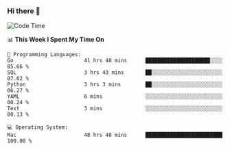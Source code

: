 ### Hi there 👋

<!--
**CrazyCollin/crazycollin** is a ✨ _special_ ✨ repository because its `README.md` (this file) appears on your GitHub profile.

Here are some ideas to get you started:

- 🔭 I’m currently working on ...
- 🌱 I’m currently learning ...
- 👯 I’m looking to collaborate on ...
- 🤔 I’m looking for help with ...
- 💬 Ask me about ...
- 📫 How to reach me: ...
- 😄 Pronouns: ...
- ⚡ Fun fact: ...
-->

<!--START_SECTION:waka-->
![Code Time](http://img.shields.io/badge/Code%20Time-2%2C308%20hrs%2018%20mins-blue)

📊 **This Week I Spent My Time On** 

```text
💬 Programming Languages: 
Go                       41 hrs 48 mins      █████████████████████░░░░   85.66 % 
SQL                      3 hrs 43 mins       ██░░░░░░░░░░░░░░░░░░░░░░░   07.62 % 
Python                   3 hrs 3 mins        ██░░░░░░░░░░░░░░░░░░░░░░░   06.27 % 
YAML                     6 mins              ░░░░░░░░░░░░░░░░░░░░░░░░░   00.24 % 
Text                     3 mins              ░░░░░░░░░░░░░░░░░░░░░░░░░   00.13 % 

💻 Operating System: 
Mac                      48 hrs 48 mins      █████████████████████████   100.00 % 
```


<!--END_SECTION:waka-->
